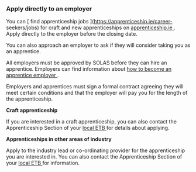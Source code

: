 ###  Apply directly to an employer

You can [ find apprenticeship jobs ](https://apprenticeship.ie/career-
seekers/jobs) for craft and new apprenticeships on [ apprenticeship.ie
](https://www.apprenticeship.ie/) . Apply directly to the employer before the
closing date.

You can also approach an employer to ask if they will consider taking you as
an apprentice.

All employers must be approved by SOLAS before they can hire an apprentice.
Employers can find information about [ how to become an apprentice employer
](https://apprenticeship.ie/career-seekers/jobs) .

Employers and apprentices must sign a formal contract agreeing they will meet
certain conditions and that the employer will pay you for the length of the
apprenticeship.

**Craft apprenticeship**

If you are interested in a craft apprenticeship, you can also contact the
Apprenticeship Section of your [ local ETB
](https://www.etbi.ie/etbs/directory-of-etbs) for details about applying.

**Apprenticeships in other areas of industry**

Apply to the industry lead or co-ordinating provider for the apprenticeship
you are interested in. You can also contact the Apprenticeship Section of your
[ local ETB ](https://apprenticeship.ie/more/apprenticeship-directory) for
information.
